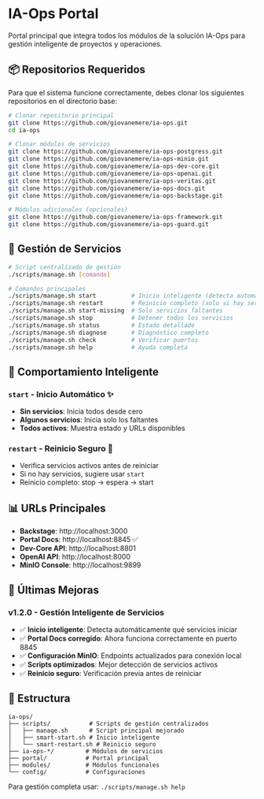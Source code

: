 # IA-Ops Portal

Portal principal que integra todos los módulos de la solución IA-Ops para gestión inteligente de proyectos y operaciones.

## 📦 Repositorios Requeridos

Para que el sistema funcione correctamente, debes clonar los siguientes repositorios en el directorio base:

```bash
# Clonar repositorio principal
git clone https://github.com/giovanemere/ia-ops.git
cd ia-ops

# Clonar módulos de servicios
git clone https://github.com/giovanemere/ia-ops-postgress.git
git clone https://github.com/giovanemere/ia-ops-minio.git
git clone https://github.com/giovanemere/ia-ops-dev-core.git
git clone https://github.com/giovanemere/ia-ops-openai.git
git clone https://github.com/giovanemere/ia-ops-veritas.git
git clone https://github.com/giovanemere/ia-ops-docs.git
git clone https://github.com/giovanemere/ia-ops-backstage.git

# Módulos adicionales (opcionales)
git clone https://github.com/giovanemere/ia-ops-framework.git
git clone https://github.com/giovanemere/ia-ops-guard.git
```

## 🚀 Gestión de Servicios

```bash
# Script centralizado de gestión
./scripts/manage.sh [comando]

# Comandos principales
./scripts/manage.sh start          # Inicio inteligente (detecta automáticamente)
./scripts/manage.sh restart        # Reinicio completo (solo si hay servicios activos)
./scripts/manage.sh start-missing  # Solo servicios faltantes
./scripts/manage.sh stop           # Detener todos los servicios
./scripts/manage.sh status         # Estado detallado
./scripts/manage.sh diagnose       # Diagnóstico completo
./scripts/manage.sh check          # Verificar puertos
./scripts/manage.sh help           # Ayuda completa
```

## 🧠 Comportamiento Inteligente

### `start` - Inicio Automático ✨
- **Sin servicios**: Inicia todos desde cero
- **Algunos servicios**: Inicia solo los faltantes  
- **Todos activos**: Muestra estado y URLs disponibles

### `restart` - Reinicio Seguro 🔄
- Verifica servicios activos antes de reiniciar
- Si no hay servicios, sugiere usar `start`
- Reinicio completo: stop → espera → start

## 📊 URLs Principales

- **Backstage**: http://localhost:3000
- **Portal Docs**: http://localhost:8845 ✅
- **Dev-Core API**: http://localhost:8801
- **OpenAI API**: http://localhost:8000
- **MinIO Console**: http://localhost:9899

## 🔧 Últimas Mejoras

### v1.2.0 - Gestión Inteligente de Servicios
- ✅ **Inicio inteligente**: Detecta automáticamente qué servicios iniciar
- ✅ **Portal Docs corregido**: Ahora funciona correctamente en puerto 8845
- ✅ **Configuración MinIO**: Endpoints actualizados para conexión local
- ✅ **Scripts optimizados**: Mejor detección de servicios activos
- ✅ **Reinicio seguro**: Verificación previa antes de reiniciar

## 📁 Estructura

```
ia-ops/
├── scripts/           # Scripts de gestión centralizados
│   ├── manage.sh      # Script principal mejorado
│   ├── smart-start.sh # Inicio inteligente
│   └── smart-restart.sh # Reinicio seguro
├── ia-ops-*/         # Módulos de servicios
├── portal/           # Portal principal
├── modules/          # Módulos funcionales
└── config/           # Configuraciones
```

Para gestión completa usar: `./scripts/manage.sh help`
